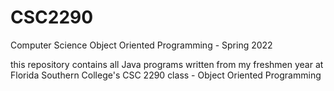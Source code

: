 # CSC2290
Computer Science Object Oriented Programming - Spring 2022

this repository contains all Java programs written from my freshmen year at Florida Southern
College's CSC 2290 class - Object Oriented Programming

